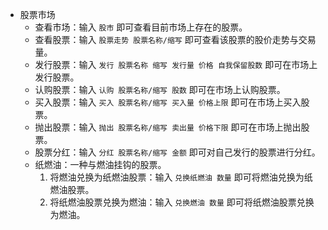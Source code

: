 - 股票市场
    - 查看市场：输入 `股市` 即可查看目前市场上存在的股票。
    - 查看股票：输入 `股票走势 股票名称/缩写` 即可查看该股票的股价走势与交易量。
    - 发行股票：输入 `发行 股票名称 缩写 发行量 价格 自我保留股数` 即可在市场上发行股票。
    - 认购股票：输入 `认购 股票名称/缩写 股数` 即可在市场上认购股票。
    - 买入股票：输入 `买入 股票名称/缩写 买入量 价格上限` 即可在市场上买入股票。
    - 抛出股票：输入 `抛出 股票名称/缩写 卖出量 价格下限` 即可在市场上抛出股票。
    - 股票分红：输入 `分红 股票名称/缩写 金额` 即可对自己发行的股票进行分红。
    - 纸燃油：一种与燃油挂钩的股票。
        1. 将燃油兑换为纸燃油股票：输入 `兑换纸燃油 数量` 即可将燃油兑换为纸燃油股票。
        2. 将纸燃油股票兑换为燃油：输入 `兑换燃油 数量` 即可将纸燃油股票兑换为燃油。